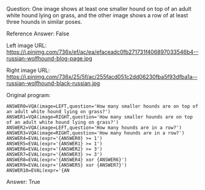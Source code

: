 Question: One image shows at least one smaller hound on top of an adult white hound lying on grass, and the other image shows a row of at least three hounds in similar poses.

Reference Answer: False

Left image URL: https://i.pinimg.com/736x/ef/ac/ea/efaceadc0fb271731f406897033546b4--russian-wolfhound-blog-page.jpg

Right image URL: https://i.pinimg.com/736x/25/5f/ac/255facd051c2dd06230fba5f93dfba1a--russian-wolfhound-black-russian.jpg

Original program:

```
ANSWER0=VQA(image=LEFT,question='How many smaller hounds are on top of an adult white hound lying on grass?')
ANSWER1=VQA(image=RIGHT,question='How many smaller hounds are on top of an adult white hound lying on grass?')
ANSWER2=VQA(image=LEFT,question='How many hounds are in a row?')
ANSWER3=VQA(image=RIGHT,question='How many hounds are in a row?')
ANSWER4=EVAL(expr='{ANSWER0} >= 1')
ANSWER5=EVAL(expr='{ANSWER1} >= 1')
ANSWER6=EVAL(expr='{ANSWER2} >= 3')
ANSWER7=EVAL(expr='{ANSWER3} >= 3')
ANSWER8=EVAL(expr='{ANSWER4} xor {ANSWER6}')
ANSWER9=EVAL(expr='{ANSWER5} xor {ANSWER7}')
ANSWER10=EVAL(expr='{AN
```
Answer: True

